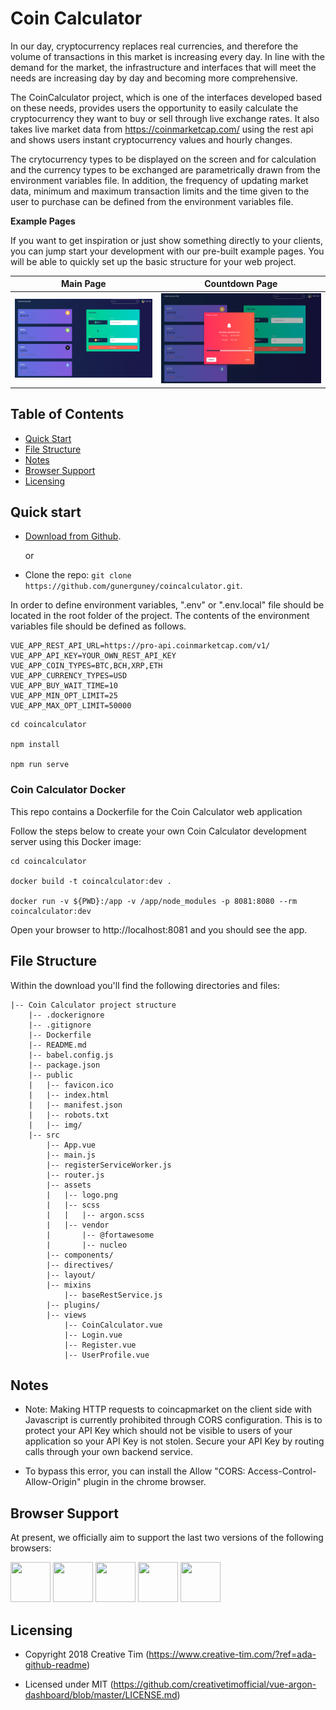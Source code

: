 # Coin Calculator

In our day, cryptocurrency replaces real currencies, and therefore the volume of transactions in this market is increasing every day. In line with the demand for the market, the infrastructure and interfaces that will meet the needs are increasing day by day and becoming more comprehensive.

The CoinCalculator project, which is one of the interfaces developed based on these needs, provides users the opportunity to easily calculate the cryptocurrency they want to buy or sell through live exchange rates. It also takes live market data from https://coinmarketcap.com/ using the rest api and shows users instant cryptocurrency values and hourly changes.

The crytocurrency types to be displayed on the screen and for calculation and the currency types to be exchanged are parametrically drawn from the environment variables file. In addition, the frequency of updating market data, minimum and maximum transaction limits and the time given to the user to purchase can be defined from the environment variables file.

**Example Pages**

If you want to get inspiration or just show something directly to your clients, you can jump start your development with our pre-built example pages. You will be able to quickly set up the basic structure for your web project.

Main Page             |  Countdown Page
:--------------------:|:--------------------:
![](https://github.com/gunerguney/coincalculator/blob/master/screenshots/MainScreen.png?raw=true)  |  ![](https://github.com/gunerguney/coincalculator/blob/master/screenshots/CountdownScreen.png?raw=true)

## Table of Contents

* [Quick Start](#quick-start)
* [File Structure](#file-structure)
* [Notes](#notes)
* [Browser Support](#browser-support)
* [Licensing](#licensing)

## Quick start

- [Download from Github](https://github.com/creativetimofficial/vue-argon-dashboard/archive/master.zip).

    or

- Clone the repo: `git clone https://github.com/gunerguney/coincalculator.git`.

In order to define environment variables, ".env" or ".env.local" file should be located in the root folder of the project. The contents of the environment variables file should be defined as follows.

```
VUE_APP_REST_API_URL=https://pro-api.coinmarketcap.com/v1/
VUE_APP_API_KEY=YOUR_OWN_REST_API_KEY
VUE_APP_COIN_TYPES=BTC,BCH,XRP,ETH
VUE_APP_CURRENCY_TYPES=USD
VUE_APP_BUY_WAIT_TIME=10
VUE_APP_MIN_OPT_LIMIT=25
VUE_APP_MAX_OPT_LIMIT=50000
```


```
cd coincalculator

npm install

npm run serve
```

### Coin Calculator Docker 

This repo contains a Dockerfile for the Coin Calculator web application

Follow the steps below to create your own Coin Calculator development server using this Docker image:

```
cd coincalculator

docker build -t coincalculator:dev .

docker run -v ${PWD}:/app -v /app/node_modules -p 8081:8080 --rm coincalculator:dev
```

Open your browser to http://localhost:8081 and you should see the app.

## File Structure
Within the download you'll find the following directories and files:

```
|-- Coin Calculator project structure
    |-- .dockerignore
    |-- .gitignore
    |-- Dockerfile
    |-- README.md
    |-- babel.config.js
    |-- package.json
    |-- public
    |   |-- favicon.ico
    |   |-- index.html
    |   |-- manifest.json
    |   |-- robots.txt
    |   |-- img/
    |-- src
        |-- App.vue
        |-- main.js
        |-- registerServiceWorker.js
        |-- router.js
        |-- assets
        |   |-- logo.png
        |   |-- scss
        |   |   |-- argon.scss
        |   |-- vendor
        |       |-- @fortawesome
        |       |-- nucleo
        |-- components/
        |-- directives/
        |-- layout/
        |-- mixins
            |-- baseRestService.js
        |-- plugins/
        |-- views
            |-- CoinCalculator.vue
            |-- Login.vue
            |-- Register.vue
            |-- UserProfile.vue
```

## Notes

- Note: Making HTTP requests to coincapmarket on the client side with Javascript is currently prohibited through CORS configuration. This is to protect your API Key which should not be visible to users of your application so your API Key is not stolen. Secure your API Key by routing calls through your own backend service.

- To bypass this error, you can install the Allow "CORS: Access-Control-Allow-Origin" plugin in the chrome browser.

## Browser Support

At present, we officially aim to support the last two versions of the following browsers:

<img src="https://github.com/creativetimofficial/public-assets/blob/master/logos/chrome-logo.png?raw=true" width="64" height="64"> <img src="https://raw.githubusercontent.com/creativetimofficial/public-assets/master/logos/firefox-logo.png" width="64" height="64"> <img src="https://raw.githubusercontent.com/creativetimofficial/public-assets/master/logos/edge-logo.png" width="64" height="64"> <img src="https://raw.githubusercontent.com/creativetimofficial/public-assets/master/logos/safari-logo.png" width="64" height="64"> <img src="https://raw.githubusercontent.com/creativetimofficial/public-assets/master/logos/opera-logo.png" width="64" height="64">

## Licensing

- Copyright 2018 Creative Tim (https://www.creative-tim.com/?ref=ada-github-readme)

- Licensed under MIT (https://github.com/creativetimofficial/vue-argon-dashboard/blob/master/LICENSE.md)